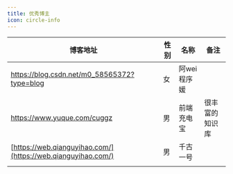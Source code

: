 ```yaml
---
title: 优秀博主
icon: circle-info
---
```



| 博客地址                                                     | 性别 | 名称        | 备注           |
| ------------------------------------------------------------ | ---- | ----------- | -------------- |
| <https://blog.csdn.net/m0_58565372?type=blog>                | 女   | 阿wei程序媛 |                |
| <https://www.yuque.com/cuggz>                                | 男   | 前端充电宝  | 很丰富的知识库 |
| [https://web.qianguyihao.com/](https://web.qianguyihao.com/) | 男   | 千古一号    |
|                                                              |
